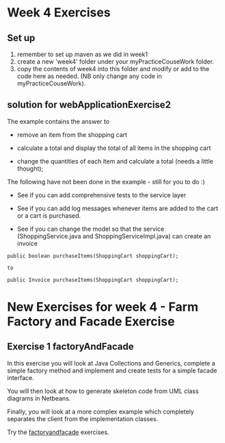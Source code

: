 # Week 4 Exercises

## Set up
1. remember to set up maven as we did in week1
2. create a new 'week4' folder under your myPracticeCouseWork folder.
3. copy the contents of week4 into this folder and modify or add to the code here as needed. (NB only change any code in myPracticeCouseWork).

## solution for webApplicationExercise2

The example contains the answer to

- remove an item from the shopping cart 

- calculate a total and display the total of all items in the shopping cart

- change the quantities of each item and calculate a total (needs a little thought);

The following have not been done in the example - still for you to do :)

- See if you can add comprehensive tests to the service layer

- See if you can add log messages whenever items are added to the cart or a cart is purchased.

- See if you can change the model so that the service (ShoppingService.java and ShoppingServiceImpl.java) can create an invoice
```
public boolean purchaseItems(ShoppingCart shoppingCart);

to

public Invoice purchaseItems(ShoppingCart shoppingCart);

```

# New Exercises for week 4 - Farm Factory and Facade Exercise


## Exercise 1 factoryAndFacade

In this exercise you will look at Java Collections and Generics, complete a simple factory method and implement and create tests for a simple facade interface. 

You will then look at how to generate skeleton code from UML class diagrams in Netbeans.

Finally, you will look at a more complex example which completely separates the client from the implementation classes.

Try the  [factoryandfacade](../week4/factoryandfacade) exercises.



